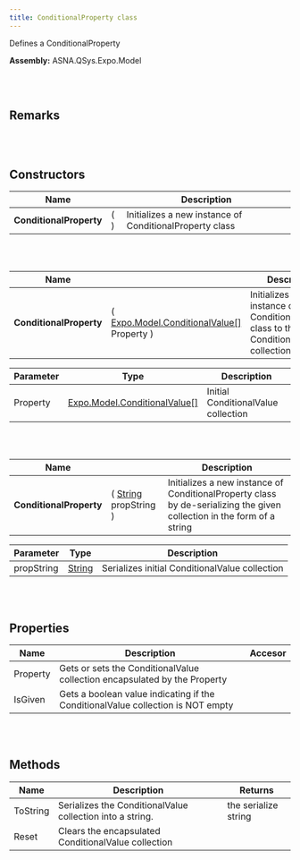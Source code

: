 ```yaml
---
title: ConditionalProperty class
---
```


Defines a ConditionalProperty

**Assembly:** ASNA.QSys.Expo.Model

<br>
<br>

## Remarks

<br>
<br>

## Constructors

| Name |  | Description |
| --- | --- | --- |
**ConditionalProperty** | (  ) | Initializes a new instance of ConditionalProperty class


<br>
<br>

| Name |  | Description |
| --- | --- | --- |
**ConditionalProperty** | ( [Expo.Model.ConditionalValue[]](/reference/asna-qsys-expo/expo-model/conditional-value.html) Property ) | Initializes a new instance of ConditionalProperty class to the ConditionalValue collection given.


| Parameter | Type | Description
| --- | --- | ---
| Property | [Expo.Model.ConditionalValue[]](/reference/asna-qsys-expo/expo-model/conditional-value.html) | Initial ConditionalValue collection 

<br>
<br>

| Name |  | Description |
| --- | --- | --- |
**ConditionalProperty** | ( [String](https://docs.microsoft.com/en-us/dotnet/api/system.string?view=net-5.0) propString ) | Initializes a new instance of ConditionalProperty class by de-serializing the given collection in the form of a string


| Parameter | Type | Description
| --- | --- | ---
| propString | [String](https://docs.microsoft.com/en-us/dotnet/api/system.string?view=net-5.0) | Serializes initial ConditionalValue collection 


<br>
<br>

## Properties

| Name | Description | Accesor
| --- | --- | ---
| Property | Gets or sets the ConditionalValue collection encapsulated by the Property | 
| IsGiven | Gets a boolean value indicating if the ConditionalValue collection is NOT empty | 

<br>
<br>

## Methods

| Name | Description | Returns
| --- | --- | ---
| ToString | Serializes the ConditionalValue collection into a string. | the serialize string
| Reset | Clears the encapsulated ConditionalValue collection | 

<br>
<br>

